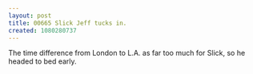 ```yaml
---
layout: post
title: 00665 Slick Jeff tucks in.
created: 1080280737
---
```

The time difference from London to L.A. as far too much for Slick, so he headed to bed early.
